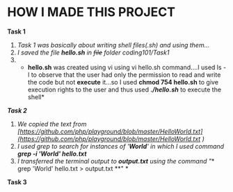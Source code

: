 # HOW I MADE THIS PROJECT

**Task 1**

1. *Task 1 was basically about writing shell files(.sh) and using them...*
2. *I saved the file **hello.sh** in ~~file~~ folder coding101/Task1*
3. * **hello.sh** was created using vi using vi hello.sh command....I used ls -l to observe that the user had only the permission to read and write the code but not **execute** it...so I used **chmod 754 hello.sh** to give execution rights to the user and thus used **_./hello.sh_** to execute the shell*

**_Task 2_**

1. *We copied the text from [https://github.com/php/playground/blob/master/HelloWorld.txt](https://github.com/php/playground/blob/master/HelloWorld.txt )*
2. *I used grep to search  for instances of '**_World_**' in which I used command **grep -i 'World' hello.txt***
3. *I transferred the terminal output to **_output.txt_** using the command "** grep  'World' hello.txt > output.txt **" *

**Task 3**

